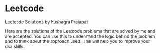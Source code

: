 # Leetcode
Leetcode Solutions by Kushagra Prajapat

Here are the solutions of the Leetcode problems that are solved by me and are accepted. You can use this to understand the logic behind the problem and to think about the approach used. This will help you to improve your dsa skills.
